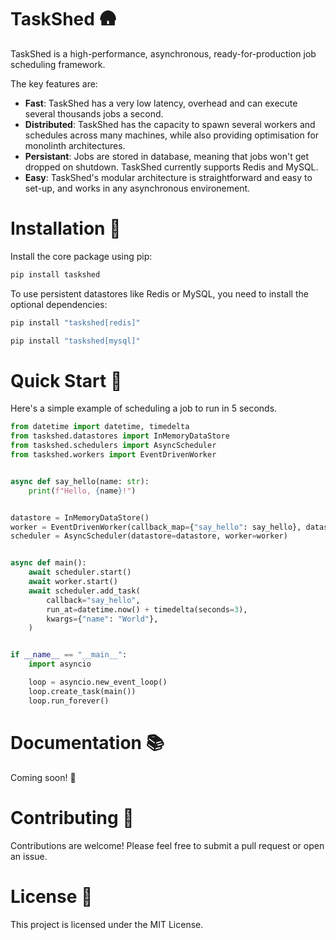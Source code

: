# TaskShed 🛖

TaskShed is a high-performance, asynchronous, ready-for-production job scheduling framework.

The key features are:

* **Fast**: TaskShed has a very low latency, overhead and can execute several thousands jobs a second.
* **Distributed**: TaskShed has the capacity to spawn several workers and schedules across many machines, while also providing optimisation for monolinth architectures.
* **Persistant**: Jobs are stored in database, meaning that jobs won't get dropped on shutdown. TaskShed currently supports Redis and MySQL.
* **Easy**: TaskShed's modular architecture is straightforward and easy to set-up, and works in any asynchronous environement.


# Installation 🔧

Install the core package using pip:

```sh
pip install taskshed
```

To use persistent datastores like Redis or MySQL, you need to install the optional dependencies:

```sh
pip install "taskshed[redis]"
```


```sh
pip install "taskshed[mysql]"
```

# Quick Start 🏁

Here's a simple example of scheduling a job to run in 5 seconds.

```py
from datetime import datetime, timedelta
from taskshed.datastores import InMemoryDataStore
from taskshed.schedulers import AsyncScheduler
from taskshed.workers import EventDrivenWorker


async def say_hello(name: str):
    print(f"Hello, {name}!")


datastore = InMemoryDataStore()
worker = EventDrivenWorker(callback_map={"say_hello": say_hello}, datastore=datastore)
scheduler = AsyncScheduler(datastore=datastore, worker=worker)


async def main():
    await scheduler.start()
    await worker.start()
    await scheduler.add_task(
        callback="say_hello",
        run_at=datetime.now() + timedelta(seconds=3),
        kwargs={"name": "World"},
    )


if __name__ == "__main__":
    import asyncio

    loop = asyncio.new_event_loop()
    loop.create_task(main())
    loop.run_forever()
```

# Documentation 📚

Coming soon! 🚧

# Contributing 🤝

Contributions are welcome! Please feel free to submit a pull request or open an issue.

# License 📜

This project is licensed under the MIT License.
